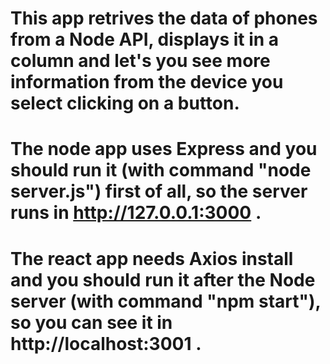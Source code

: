 # This app retrives the data of phones from a Node API, displays it in a column and let's you see more information from the device you select clicking on a button.
# The node app uses Express and you should run it (with command "node server.js") first of all, so the server runs in http://127.0.0.1:3000 .
# The react app needs Axios install and you should run it after the Node server (with command "npm start"), so you can see it in  http://localhost:3001 .
